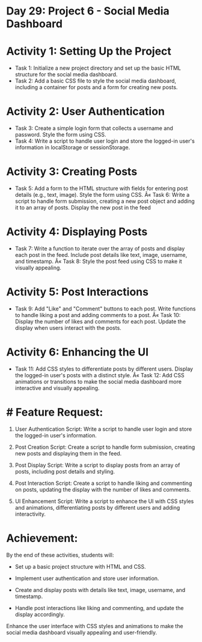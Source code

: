 # Day 29: Project 6 - Social Media Dashboard

# Activity 1: Setting Up the Project

- Task 1: Initialize a new project directory and set up the basic HTML structure for the social media dashboard.
- Task 2: Add a basic CSS file to style the social media dashboard, including a container for posts and a form for creating new posts.

# Activity 2: User Authentication

- Task 3: Create a simple login form that collects a username and password. Style the form using CSS.
- Task 4: Write a script to handle user login and store the logged-in user's information in localStorage or sessionStorage.

# Activity 3: Creating Posts

- Task 5: Add a form to the HTML structure with fields for entering post details (e.g., text, image). Style the form using CSS.
Â« Task 6: Write a script to handle form submission, creating a new post object and adding it to an array of posts. Display the new post in the feed

# Activity 4: Displaying Posts

- Task 7: Write a function to iterate over the array of posts and display each post in the feed. Include post details like text, image, username, and timestamp.
Â« Task 8: Style the post feed using CSS to make it visually appealing.

# Activity 5: Post Interactions

- Task 9: Add "Like" and "Comment" buttons to each post. Write functions to handle liking a post and adding comments to a post.
Â« Task 10: Display the number of likes and comments for each post. Update the display when users interact with the posts.

# Activity 6: Enhancing the UI

- Task 11: Add CSS styles to differentiate posts by different users. Display the logged-in user's posts with a distinct style.
Â« Task 12: Add CSS animations or transitions to make the social media dashboard more interactive and visually appealing.

# # Feature Request:

1. User Authentication Script: Write a script to handle user login and store the logged-in user's information.

2. Post Creation Script: Create a script to handle form submission, creating new posts and displaying them in the feed.

3. Post Display Script: Write a script to display posts from an array of posts, including post details and styling.

4. Post Interaction Script: Create a script to handle liking and commenting on posts, updating the display with the number of likes and comments.

5. UI Enhancement Script: Write a script to enhance the UI with CSS styles and animations, differentiating posts by different users and adding interactivity.

# Achievement:
By the end of these activities, students will:

- Set up a basic project structure with HTML and CSS.
- Implement user authentication and store user information.

- Create and display posts with details like text, image, username, and timestamp.

- Handle post interactions like liking and commenting, and update the display accordingly.

 Enhance the user interface with CSS styles and animations to make the social media dashboard visually appealing and user-friendly.